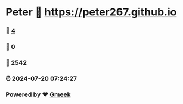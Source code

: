 # Peter :link: https://peter267.github.io 
### :page_facing_up: [4](https://peter267.github.io/tag.html) 
### :speech_balloon: 0 
### :hibiscus: 2542 
### :alarm_clock: 2024-07-20 07:24:27 
### Powered by :heart: [Gmeek](https://github.com/Meekdai/Gmeek)
